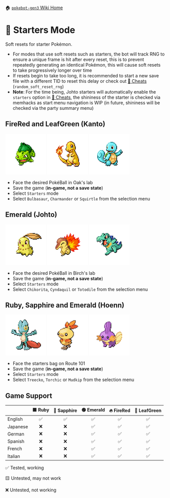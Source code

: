🏠 [`pokebot-gen3` Wiki Home](../Readme.md)

# 💼 Starters Mode

Soft resets for starter Pokémon.

- For modes that use soft resets such as starters, the bot will track RNG to ensure a unique frame is hit after every reset, this is to prevent repeatedly generating an identical Pokémon, this will cause soft resets to take progressively longer over time
- If resets begin to take too long, it is recommended to start a new save file with a different TID to reset this delay or check out [💎 Cheats](Configuration%20-%20Cheats.md) (`random_soft_reset_rng`)
- **Note**: For the time being, Johto starters will automatically enable the `starters` option in [💎 Cheats](Configuration%20-%20Cheats.md), the shininess of the starter is checked via memhacks as start menu navigation is WIP (in future, shininess will be checked via the party summary menu)

## FireRed and LeafGreen (Kanto)
![](../../modules/web/static/sprites/pokemon/shiny/Bulbasaur.png)
![](../../modules/web/static/sprites/pokemon/shiny/Charmander.png)
![](../../modules/web/static/sprites/pokemon/shiny/Squirtle.png)

- Face the desired PokéBall in Oak's lab
- Save the game (**in-game, not a save state**)
- Select `Starters` mode
- Select `Bulbasaur`, `Charmander` or `Squirtle` from the selection menu

## Emerald (Johto)
![](../../modules/web/static/sprites/pokemon/shiny/Chikorita.png)
![](../../modules/web/static/sprites/pokemon/shiny/Cyndaquil.png)
![](../../modules/web/static/sprites/pokemon/shiny/Totodile.png)

- Face the desired PokéBall in Birch's lab
- Save the game (**in-game, not a save state**)
- Select `Starters` mode
- Select `Chikorita`, `Cyndaquil` or `Totodile` from the selection menu

## Ruby, Sapphire and Emerald (Hoenn)
![](../../modules/web/static/sprites/pokemon/shiny/Treecko.png)
![](../../modules/web/static/sprites/pokemon/shiny/Torchic.png)
![](../../modules/web/static/sprites/pokemon/shiny/Mudkip.png)

- Face the starters bag on Route 101
- Save the game (**in-game, not a save state**)
- Select `Starters` mode
- Select `Treecko`, `Torchic` or `Mudkip` from the selection menu

## Game Support
|          | 🟥 Ruby | 🔷 Sapphire | 🟢 Emerald | 🔥 FireRed | 🌿 LeafGreen |
|:---------|:-------:|:-----------:|:----------:|:----------:|:------------:|
| English  |    ✅    |      ✅      |     ✅      |     ✅      |      ✅       |
| Japanese |    ❌    |      ❌      |     ✅      |     ✅      |      ✅       |
| German   |    ❌    |      ❌      |     ✅      |     ✅      |      ✅       |
| Spanish  |    ❌    |      ❌      |     ✅      |     ✅      |      ✅       |
| French   |    ❌    |      ❌      |     ✅      |     ✅      |      ✅       |
| Italian  |    ❌    |      ❌      |     ✅      |     ✅      |      ✅       |

✅ Tested, working

🟨 Untested, may not work

❌ Untested, not working